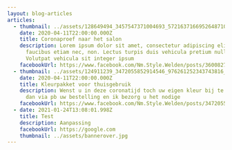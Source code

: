 ```yaml
---
layout: blog-articles
articles:
  - thumbnail: ../assets/128649494_3457547371004693_5721637166952648710_n-1.png
    date: 2020-04-11T22:00:00.000Z
    title: Coronaproef naar het salon
    description: Lorem ipsum dolor sit amet, consectetur adipiscing elit. In odio
      faucibus etiam nec, non. Lectus turpis duis vehicula pretium nulla auctor.
      Volutpat vehicula sit integer ipsum
    facebookUrl: https://www.facebook.com/Nm.Style.Welden/posts/3600827830037347
  - thumbnail: ../assets/124911239_3472055852914546_976261252343743816_o.jpg
    date: 2020-04-11T22:00:00.000Z
    title: Kleurpakket voor thuisgebruik
    description: Wenst u in deze coronatijd toch uw eigen kleur bij te werken, doe
      dan via pb uw bestelling en ik bezorg u het nodige
    facebookUrl: https://www.facebook.com/Nm.Style.Welden/posts/3472055966247868
  - date: 2021-01-24T13:08:01.998Z
    title: Test
    description: Aanpassing
    facebookUrl: https://google.com
    thumbnail: ../assets/bannerover.jpg
---
```

